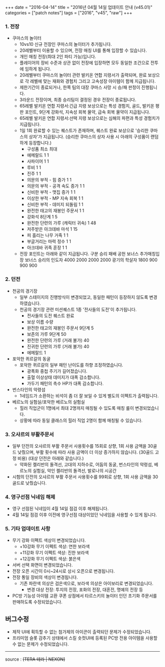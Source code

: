 +++
date = "2016-04-14"
title = "2016년 04월 14일 업데이트 안내 (v45.01)"
categories = ["patch notes"]
tags = ["2016", "v45", "raw"]
+++

### 1. 전장
- 쿠마스의 놀이터
  - 10vs10 신규 전장인 쿠마스의 놀이터가 추가됩니다.
  - 20레벨부터 이용할 수 있으며, 전장 매칭 UI를 통해 입장할 수 있습니다.
  - 개인 매칭 전장(최대 2인 파티 가능)입니다.
  - 플레이어의 장비 수준과 상관 없이 전장에 입장하면 모두 동일한 조건으로 전투에 임하게 됩니다.
  - 20레벨부터 쿠마스의 놀이터 관련 발키온 연합 지령서가 출력되며, 완료 보상으로 각 레벨에 맞는 재화와 경험치 그리고 고속성장 아이템이 함께 지급됩니다.
  - 제한기간이 종료되거나, 한쪽 팀의 대장 쿠마스 사망 시 승/패 판정이 진행됩니다.
  - 3라운드 전장이며, 최종 승리팀이 결정된 경우 전장이 종료됩니다.
  - 65레벨 발키온 연합 지령서:긴급 지령 보상으로는 특성 경험치, 골드, 발키온 평판 포인트, 9단계 강화석, 지속성 회복 물약, 급속 회복 물약이 지급됩니다.
  - 65레벨 발키온 연합 지령서:선택 지령 보상으로는 심해의 파편과 특성 경험치가 지급됩니다.
  - 1일 1회 완료할 수 있는 퀘스트가 존재하며, 퀘스트 완료 보상으로 '승리한 쿠마스의 상자'가 지급됩니다. (승리한 쿠마스의 상자 사용 시 아래의 구성품이 랜덤하게 등장합니다.)
    - 구성품 최소 최대
    - 에메랄드 1 1
    - 사파이어 1 1 
    - 루비 1 1 
    - 진주 1 1 
    - 의문의 부적 - 힘 증가 1 1 
    - 의문의 부적 - 공격 속도 증가 1 1 
    - 신비한 부적 - 맷집 증가 1 1 
    - 이상한 부적 - MP 지속 회복 1 1 
    - 신비한 부적 - 데미지 되돌림 1 1 
    - 완전한 태고의 재봉인 주문서 1 1 
    - 강화석 8단계 1 5 
    - 완전한 단련의 가루 (캐릭터 귀속) 1 48
    - 저주받은 아크데바 마석 1 15
    - 피 흘리는 나무 거죽 1 1 
    - 부글거리는 마력 정수 1 1 
    - 아크데바 귀족 훈장 1 1 
  - 전장 포인트는 아래와 같이 지급됩니다.
구분	승리	패배	공헌 보너스 추가매칭입장 보너스
승리의 인도자	4000	2000	2000	2000
광기의 학살자	1800	900	900	900

### 2. 던전
- 천공의 경기장
  - 일부 스테이지의 진행방식이 변경되었고, 동일한 패턴이 등장하지 않도록 변경하였습니다.
  - 천공의 경기장 관련 미션퀘스트 1종 '전사들의 도전'이 추가됩니다.
    - 전사들의 도전 퀘스트 완료 
    - 보상 이름 수량
    - 완전한 태고의 재봉인 주문서 9단계 5 
    - 보존의 가루 9단계 50
    - 완전한 단련의 가루 (거래 불가) 40
    - 진귀한 단련의 가루 (거래 불가) 40
    - 에메랄드 1 
- 포악한 퀴르갈의 동굴
  - 포악한 퀴르갈의 일부 패턴 난이도를 하향 조정하였습니다.
    - 광폭화 중첩 주기가 길어졌습니다.
    - 출혈 이상상태 데미지가 대폭 감소합니다.
    - 가두기 패턴의 촉수 HP가 대폭 감소합니다.
- 번스타인의 악령섬
  - 1네임드가 소환하는 비석이 좀 더 잘 보일 수 있게 별도의 이펙트가 출력됩니다.
- 베르노의 실험실/포악한 베르노의 실험실 
  - 힐러 직업군이 1명에서 최대 2명까지 매칭될 수 있도록 매칭 룰이 변경되었습니다.
  - 상황에 따라 동일 클래스의 힐러 직업 2명이 함께 매칭될 수 있습니다.

### 3. 오샤르의 부활주문서
- 일부 던전의 오샤르의 부활 주문서 사용횟수를 15회로 상향, 1회 사용 금액을 30골드 낮췄으며, 부활 횟수에 따라 사용 금액이 더 이상 증가하지 않습니다. (30골드 고정 비용) (대상 던전은 아래와 같습니다.) 
  - 약화된 켈리반의 돌격선, 고대의 지하수로, 어둠의 동굴, 번스타인의 악령섬, 베르노의 실험실, 악인 켈리반의 돌격선, 발로나의 시공간 
- 시험의 던전의 오샤르의 부활 주문서 사용횟수를 99회로 상향, 1회 사용 금액을 30골드로 낮췄습니다.

### 4. 영구선점 닉네임 해제 
- 영구 선점된 닉네임이 4월 14일 점검 이후 해제됩니다.
- 4월 14일 점검 이후 이전에 영구선점 대상이었던 닉네임을 사용할 수 있게 됩니다.

### 5. 기타 업데이트 사항
- 무기 강화 이펙트 색상이 변경되었습니다.
  - +10강화 무기 이펙트 색상: 연한 보라색 
  - +11강화 무기 이펙트 색상: 진한 보라색 
  - +12강화 무기 이펙트 색상: 붉은색 
- 서버 선택 화면이 변경되었습니다.
- 전장 오픈 시간이 0시~24시로 상시 오픈으로 변경됩니다.
- 전장 통일 장비의 색상이 변경됩니다.
  - 기존 파란색 의상은 검은색으로, 보라색 의상은 아이보리로 변경되었습니다.
    - 변경 대상 전장: 투지의 전장, 포화의 전장, 대혼전, 명예의 전장 등 
- PC방 기능성 아이템 교환 쿠폰 상점에서 타르스키의 놀이터 인던 초기화 주문서를 판매하도록 수정되었습니다.

## 버그수정

- 제작 UI에 획득할 수 없는 첨가제의 아이콘이 출력되던 문제가 수정되었습니다.
- 프리미엄 슬롯 감추기 상태에서 스킬 숏컷UI에 등록된 PC방 전용 아이템을 사용할 수 없는 문제가 수정되었습니다.

----

source : ~~[TERA 테라 | NEXON]~~